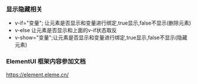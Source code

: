 ### 显示隐藏相关

- v-if="变量";   让元素是否显示和变量进行绑定,true显示,false不显示(删除元素)
- v-else   让元素是否显示和上面的v-if状态取反
- v-show="变量";让元素是否显示和变量进行绑定,true显示,false不显示(隐藏元素)

### ElementUI 框架内容参加文档

https://element.eleme.cn/

